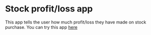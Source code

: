 # Stock profit/loss app
This app tells the user how much profit/loss they have made on stock purchase. You can try this app [here](https://stockappbysumit.netlify.app/)
